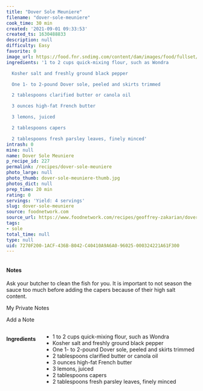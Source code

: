 ```yaml
---
title: "Dover Sole Meuniere"
filename: "dover-sole-meuniere"
cook_time: 30 min
created: '2021-09-01 09:33:53'
created_ts: 1630488833
description: null
difficulty: Easy
favorite: 0
image_url: https://food.fnr.sndimg.com/content/dam/images/food/fullset/2015/11/20/5/QFSP02_Geoffreys-Dover-Sole-Meuniere_s4x3.jpg.rend.hgtvcom.826.620.suffix/1449102906778.jpeg
ingredients: '1 to 2 cups quick-mixing flour, such as Wondra

  Kosher salt and freshly ground black pepper

  One 1- to 2-pound Dover sole, peeled and skirts trimmed

  2 tablespoons clarified butter or canola oil

  3 ounces high-fat French butter

  3 lemons, juiced

  2 tablespoons capers

  2 tablespoons fresh parsley leaves, finely minced'
intrash: 0
mine: null
name: Dover Sole Meuniere
p_recipe_id: 227
permalink: /recipes/dover-sole-meuniere
photo_large: null
photo_thumb: dover-sole-meuniere-thumb.jpg
photos_dict: null
prep_time: 20 min
rating: 0
servings: 'Yield: 4 servings'
slug: dover-sole-meuniere
source: foodnetwork.com
source_url: https://www.foodnetwork.com/recipes/geoffrey-zakarian/dover-sole-meuniere-3185347
tags:
- sole
total_time: null
type: null
uid: 7270F200-1ACF-436B-B042-C40410A9A6A0-96025-000324221A61F300
---
```

<div class="large-8 medium-7 columns" id="writeup">		<div id="notes"><h4>Notes</h4>
<div class="box box-notes"><p>Ask your butcher to clean the fish for you. It is important to not season the sauce too much before adding the capers because of their high salt content.</p>
<p>My Private Notes</p>
<p>Add a Note</p>
</div></div>	</div><!-- #writeup -->
</div><!-- #row-one -->
<div class="row" id="row-two">	<div class="medium-4 small-5 columns" id="ingredients"><h4>Ingredients</h4><div class="box box-ingredients content"><ul>
<li>1 to 2 cups quick-mixing flour, such as Wondra</li>
<li>Kosher salt and freshly ground black pepper</li>
<li>One 1- to 2-pound Dover sole, peeled and skirts trimmed</li>
<li>2 tablespoons clarified butter or canola oil</li>
<li>3 ounces high-fat French butter</li>
<li>3 lemons, juiced</li>
<li>2 tablespoons capers</li>
<li>2 tablespoons fresh parsley leaves, finely minced</li>
</ul>
</div>	</div>	<div class="medium-6 small-7 columns" id="directions">	</div>